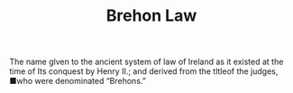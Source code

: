 ---
title: Brehon Law
letter: B
permalink: "/definitions/bld-brehon-law.html"
body: The name glven to the ancient system of law of Ireland as it existed at the
  time of Its conquest by Henry II.; and derived from the tltleof the judges, ■who
  were denominated “Brehons.”
published_at: '2018-07-07'
source: Black's Law Dictionary 2nd Ed (1910)
layout: post
---